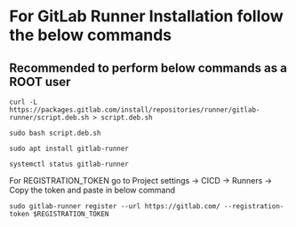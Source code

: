 # For GitLab Runner Installation follow the below commands

Recommended to perform below commands as a ROOT user
----------------------------------------------------------------------------------------------
        
```
curl -L https://packages.gitlab.com/install/repositories/runner/gitlab-runner/script.deb.sh > script.deb.sh
```
```
sudo bash script.deb.sh
```
```
sudo apt install gitlab-runner
```
```
systemctl status gitlab-runner
```
For REGISTRATION_TOKEN go to Project settings -> CICD -> Runners -> Copy the token and paste in below command
```
sudo gitlab-runner register --url https://gitlab.com/ --registration-token $REGISTRATION_TOKEN
```
 
